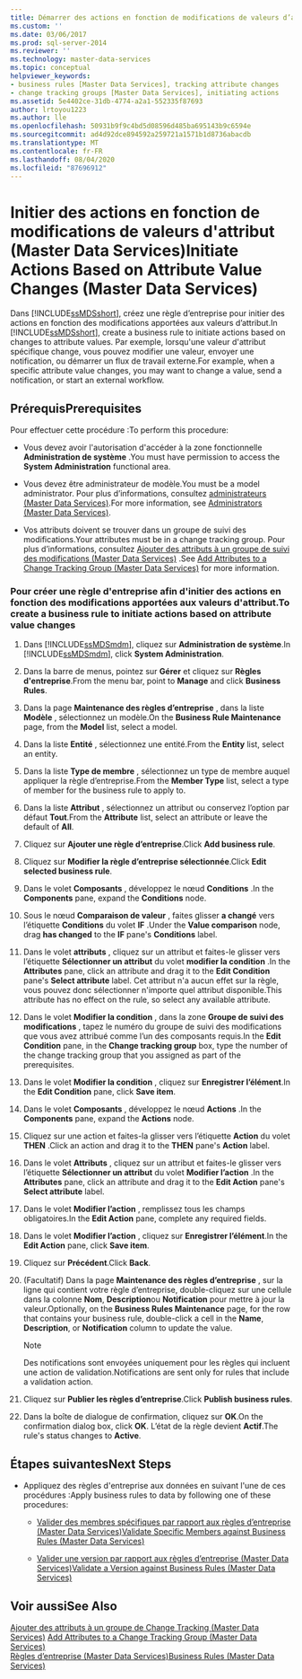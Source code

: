 ```yaml
---
title: Démarrer des actions en fonction de modifications de valeurs d’attribut (Master Data Services) | Microsoft Docs
ms.custom: ''
ms.date: 03/06/2017
ms.prod: sql-server-2014
ms.reviewer: ''
ms.technology: master-data-services
ms.topic: conceptual
helpviewer_keywords:
- business rules [Master Data Services], tracking attribute changes
- change tracking groups [Master Data Services], initiating actions
ms.assetid: 5e4402ce-31db-4774-a2a1-552335f87693
author: lrtoyou1223
ms.author: lle
ms.openlocfilehash: 50931b9f9c4bd5d08596d485ba695143b9c6594e
ms.sourcegitcommit: ad4d92dce894592a259721a1571b1d8736abacdb
ms.translationtype: MT
ms.contentlocale: fr-FR
ms.lasthandoff: 08/04/2020
ms.locfileid: "87696912"
---
```

# <a name="initiate-actions-based-on-attribute-value-changes-master-data-services"></a><span data-ttu-id="d6105-102">Initier des actions en fonction de modifications de valeurs d'attribut (Master Data Services)</span><span class="sxs-lookup"><span data-stu-id="d6105-102">Initiate Actions Based on Attribute Value Changes (Master Data Services)</span></span>
  <span data-ttu-id="d6105-103">Dans [!INCLUDE[ssMDSshort](../includes/ssmdsshort-md.md)], créez une règle d’entreprise pour initier des actions en fonction des modifications apportées aux valeurs d’attribut.</span><span class="sxs-lookup"><span data-stu-id="d6105-103">In [!INCLUDE[ssMDSshort](../includes/ssmdsshort-md.md)], create a business rule to initiate actions based on changes to attribute values.</span></span> <span data-ttu-id="d6105-104">Par exemple, lorsqu'une valeur d'attribut spécifique change, vous pouvez modifier une valeur, envoyer une notification, ou démarrer un flux de travail externe.</span><span class="sxs-lookup"><span data-stu-id="d6105-104">For example, when a specific attribute value changes, you may want to change a value, send a notification, or start an external workflow.</span></span>  
  
## <a name="prerequisites"></a><span data-ttu-id="d6105-105">Prérequis</span><span class="sxs-lookup"><span data-stu-id="d6105-105">Prerequisites</span></span>  
 <span data-ttu-id="d6105-106">Pour effectuer cette procédure :</span><span class="sxs-lookup"><span data-stu-id="d6105-106">To perform this procedure:</span></span>  
  
-   <span data-ttu-id="d6105-107">Vous devez avoir l'autorisation d'accéder à la zone fonctionnelle **Administration de système** .</span><span class="sxs-lookup"><span data-stu-id="d6105-107">You must have permission to access the **System Administration** functional area.</span></span>  
  
-   <span data-ttu-id="d6105-108">Vous devez être administrateur de modèle.</span><span class="sxs-lookup"><span data-stu-id="d6105-108">You must be a model administrator.</span></span> <span data-ttu-id="d6105-109">Pour plus d’informations, consultez [administrateurs &#40;Master Data Services&#41;](administrators-master-data-services.md).</span><span class="sxs-lookup"><span data-stu-id="d6105-109">For more information, see [Administrators &#40;Master Data Services&#41;](administrators-master-data-services.md).</span></span>  
  
-   <span data-ttu-id="d6105-110">Vos attributs doivent se trouver dans un groupe de suivi des modifications.</span><span class="sxs-lookup"><span data-stu-id="d6105-110">Your attributes must be in a change tracking group.</span></span> <span data-ttu-id="d6105-111">Pour plus d’informations, consultez [Ajouter des attributs à un groupe de suivi des modifications &#40;Master Data Services&#41;](../../2014/master-data-services/add-attributes-to-a-change-tracking-group-master-data-services.md) .</span><span class="sxs-lookup"><span data-stu-id="d6105-111">See [Add Attributes to a Change Tracking Group &#40;Master Data Services&#41;](../../2014/master-data-services/add-attributes-to-a-change-tracking-group-master-data-services.md) for more information.</span></span>  
  
### <a name="to-create-a-business-rule-to-initiate-actions-based-on-attribute-value-changes"></a><span data-ttu-id="d6105-112">Pour créer une règle d'entreprise afin d'initier des actions en fonction des modifications apportées aux valeurs d'attribut.</span><span class="sxs-lookup"><span data-stu-id="d6105-112">To create a business rule to initiate actions based on attribute value changes</span></span>  
  
1.  <span data-ttu-id="d6105-113">Dans [!INCLUDE[ssMDSmdm](../includes/ssmdsmdm-md.md)], cliquez sur **Administration de système**.</span><span class="sxs-lookup"><span data-stu-id="d6105-113">In [!INCLUDE[ssMDSmdm](../includes/ssmdsmdm-md.md)], click **System Administration**.</span></span>  
  
2.  <span data-ttu-id="d6105-114">Dans la barre de menus, pointez sur **Gérer** et cliquez sur **Règles d'entreprise**.</span><span class="sxs-lookup"><span data-stu-id="d6105-114">From the menu bar, point to **Manage** and click **Business Rules**.</span></span>  
  
3.  <span data-ttu-id="d6105-115">Dans la page **Maintenance des règles d’entreprise** , dans la liste **Modèle** , sélectionnez un modèle.</span><span class="sxs-lookup"><span data-stu-id="d6105-115">On the **Business Rule Maintenance** page, from the **Model** list, select a model.</span></span>  
  
4.  <span data-ttu-id="d6105-116">Dans la liste **Entité** , sélectionnez une entité.</span><span class="sxs-lookup"><span data-stu-id="d6105-116">From the **Entity** list, select an entity.</span></span>  
  
5.  <span data-ttu-id="d6105-117">Dans la liste **Type de membre** , sélectionnez un type de membre auquel appliquer la règle d’entreprise.</span><span class="sxs-lookup"><span data-stu-id="d6105-117">From the **Member Type** list, select a type of member for the business rule to apply to.</span></span>  
  
6.  <span data-ttu-id="d6105-118">Dans la liste **Attribut** , sélectionnez un attribut ou conservez l’option par défaut **Tout**.</span><span class="sxs-lookup"><span data-stu-id="d6105-118">From the **Attribute** list, select an attribute or leave the default of **All**.</span></span>  
  
7.  <span data-ttu-id="d6105-119">Cliquez sur **Ajouter une règle d’entreprise**.</span><span class="sxs-lookup"><span data-stu-id="d6105-119">Click **Add business rule**.</span></span>  
  
8.  <span data-ttu-id="d6105-120">Cliquez sur **Modifier la règle d’entreprise sélectionnée**.</span><span class="sxs-lookup"><span data-stu-id="d6105-120">Click **Edit selected business rule**.</span></span>  
  
9. <span data-ttu-id="d6105-121">Dans le volet **Composants** , développez le nœud **Conditions** .</span><span class="sxs-lookup"><span data-stu-id="d6105-121">In the **Components** pane, expand the **Conditions** node.</span></span>  
  
10. <span data-ttu-id="d6105-122">Sous le nœud **Comparaison de valeur** , faites glisser **a changé** vers l’étiquette **Conditions** du volet **IF** .</span><span class="sxs-lookup"><span data-stu-id="d6105-122">Under the **Value comparison** node, drag **has changed** to the **IF** pane's **Conditions** label.</span></span>  
  
11. <span data-ttu-id="d6105-123">Dans le volet **attributs** , cliquez sur un attribut et faites-le glisser vers l’étiquette **Sélectionner un attribut** du volet **modifier la condition** .</span><span class="sxs-lookup"><span data-stu-id="d6105-123">In the **Attributes** pane, click an attribute and drag it to the **Edit Condition** pane's **Select attribute** label.</span></span> <span data-ttu-id="d6105-124">Cet attribut n'a aucun effet sur la règle, vous pouvez donc sélectionner n'importe quel attribut disponible.</span><span class="sxs-lookup"><span data-stu-id="d6105-124">This attribute has no effect on the rule, so select any available attribute.</span></span>  
  
12. <span data-ttu-id="d6105-125">Dans le volet **Modifier la condition** , dans la zone **Groupe de suivi des modifications** , tapez le numéro du groupe de suivi des modifications que vous avez attribué comme l’un des composants requis.</span><span class="sxs-lookup"><span data-stu-id="d6105-125">In the **Edit Condition** pane, in the **Change tracking group** box, type the number of the change tracking group that you assigned as part of the prerequisites.</span></span>  
  
13. <span data-ttu-id="d6105-126">Dans le volet **Modifier la condition** , cliquez sur **Enregistrer l’élément**.</span><span class="sxs-lookup"><span data-stu-id="d6105-126">In the **Edit Condition** pane, click **Save item**.</span></span>  
  
14. <span data-ttu-id="d6105-127">Dans le volet **Composants** , développez le nœud **Actions** .</span><span class="sxs-lookup"><span data-stu-id="d6105-127">In the **Components** pane, expand the **Actions** node.</span></span>  
  
15. <span data-ttu-id="d6105-128">Cliquez sur une action et faites-la glisser vers l’étiquette **Action** du volet **THEN** .</span><span class="sxs-lookup"><span data-stu-id="d6105-128">Click an action and drag it to the **THEN** pane's **Action** label.</span></span>  
  
16. <span data-ttu-id="d6105-129">Dans le volet **Attributs** , cliquez sur un attribut et faites-le glisser vers l’étiquette **Sélectionner un attribut** du volet **Modifier l’action** .</span><span class="sxs-lookup"><span data-stu-id="d6105-129">In the **Attributes** pane, click an attribute and drag it to the **Edit Action** pane's **Select attribute** label.</span></span>  
  
17. <span data-ttu-id="d6105-130">Dans le volet **Modifier l’action** , remplissez tous les champs obligatoires.</span><span class="sxs-lookup"><span data-stu-id="d6105-130">In the **Edit Action** pane, complete any required fields.</span></span>  
  
18. <span data-ttu-id="d6105-131">Dans le volet **Modifier l’action** , cliquez sur **Enregistrer l’élément**.</span><span class="sxs-lookup"><span data-stu-id="d6105-131">In the **Edit Action** pane, click **Save item**.</span></span>  
  
19. <span data-ttu-id="d6105-132">Cliquez sur **Précédent**.</span><span class="sxs-lookup"><span data-stu-id="d6105-132">Click **Back**.</span></span>  
  
20. <span data-ttu-id="d6105-133">(Facultatif) Dans la page **Maintenance des règles d’entreprise** , sur la ligne qui contient votre règle d’entreprise, double-cliquez sur une cellule dans la colonne **Nom**, **Description**ou **Notification** pour mettre à jour la valeur.</span><span class="sxs-lookup"><span data-stu-id="d6105-133">Optionally, on the **Business Rules Maintenance** page, for the row that contains your business rule, double-click a cell in the **Name**, **Description**, or **Notification** column to update the value.</span></span>  
  
    > [!NOTE]  
    >  <span data-ttu-id="d6105-134">Des notifications sont envoyées uniquement pour les règles qui incluent une action de validation.</span><span class="sxs-lookup"><span data-stu-id="d6105-134">Notifications are sent only for rules that include a validation action.</span></span>  
  
21. <span data-ttu-id="d6105-135">Cliquez sur **Publier les règles d’entreprise**.</span><span class="sxs-lookup"><span data-stu-id="d6105-135">Click **Publish business rules**.</span></span>  
  
22. <span data-ttu-id="d6105-136">Dans la boîte de dialogue de confirmation, cliquez sur **OK**.</span><span class="sxs-lookup"><span data-stu-id="d6105-136">On the confirmation dialog box, click **OK**.</span></span> <span data-ttu-id="d6105-137">L’état de la règle devient **Actif**.</span><span class="sxs-lookup"><span data-stu-id="d6105-137">The rule's status changes to **Active**.</span></span>  
  
## <a name="next-steps"></a><span data-ttu-id="d6105-138">Étapes suivantes</span><span class="sxs-lookup"><span data-stu-id="d6105-138">Next Steps</span></span>  
  
-   <span data-ttu-id="d6105-139">Appliquez des règles d'entreprise aux données en suivant l'une de ces procédures :</span><span class="sxs-lookup"><span data-stu-id="d6105-139">Apply business rules to data by following one of these procedures:</span></span>  
  
    -   [<span data-ttu-id="d6105-140">Valider des membres spécifiques par rapport aux règles d’entreprise &#40;Master Data Services&#41;</span><span class="sxs-lookup"><span data-stu-id="d6105-140">Validate Specific Members against Business Rules &#40;Master Data Services&#41;</span></span>](../../2014/master-data-services/validate-specific-members-against-business-rules-master-data-services.md)  
  
    -   [<span data-ttu-id="d6105-141">Valider une version par rapport aux règles d’entreprise &#40;Master Data Services&#41;</span><span class="sxs-lookup"><span data-stu-id="d6105-141">Validate a Version against Business Rules &#40;Master Data Services&#41;</span></span>](../../2014/master-data-services/validate-a-version-against-business-rules-master-data-services.md)  
  
## <a name="see-also"></a><span data-ttu-id="d6105-142">Voir aussi</span><span class="sxs-lookup"><span data-stu-id="d6105-142">See Also</span></span>  
 <span data-ttu-id="d6105-143">[Ajouter des attributs à un groupe de Change Tracking &#40;Master Data Services&#41;](../../2014/master-data-services/add-attributes-to-a-change-tracking-group-master-data-services.md) </span><span class="sxs-lookup"><span data-stu-id="d6105-143">[Add Attributes to a Change Tracking Group &#40;Master Data Services&#41;](../../2014/master-data-services/add-attributes-to-a-change-tracking-group-master-data-services.md) </span></span>  
 [<span data-ttu-id="d6105-144">Règles d’entreprise &#40;Master Data Services&#41;</span><span class="sxs-lookup"><span data-stu-id="d6105-144">Business Rules &#40;Master Data Services&#41;</span></span>](../../2014/master-data-services/business-rules-master-data-services.md)  
  
  
